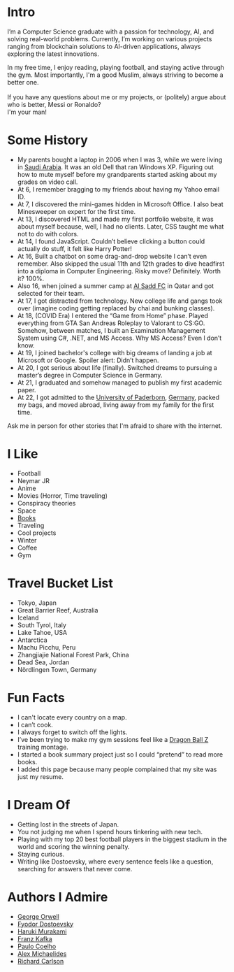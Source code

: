 # Intro

I’m a Computer Science graduate with a passion for technology, AI, and solving real-world problems. Currently, I’m working on various projects ranging from blockchain solutions to AI-driven applications, always exploring the latest innovations.

In my free time, I enjoy reading, playing football, and staying active through the gym. Most importantly, I'm a good Muslim, always striving to become a better one. <br/><br />
If you have any questions about me or my projects,
or (politely) argue about who is better, Messi or Ronaldo?<br/> I'm your man!

# Some History

- My parents bought a laptop in 2006 when I was 3, while we were living in [Saudi Arabia](). It was an old Dell that ran Windows XP. Figuring out how to mute myself before my grandparents started asking about my grades on video call.
- At 6, I remember bragging to my friends about having my Yahoo email ID.
- At 7, I discovered the mini-games hidden in Microsoft Office. I also beat Minesweeper on expert for the first time.
- At 13, I discovered HTML and made my first portfolio website, it was about myself because, well, I had no clients. Later, CSS taught me what not to do with colors.
- At 14, I found JavaScript. Couldn’t believe clicking a button could actually do stuff, it felt like Harry Potter!
- At 16, Built a chatbot on some drag-and-drop website I can’t even remember. Also skipped the usual 11th and 12th grades to dive headfirst into a diploma in Computer Engineering. Risky move? Definitely. Worth it? 100%.
- Also 16, when joined a summer camp at [Al Sadd FC](https://en.wikipedia.org/wiki/Al_Sadd_SC) in Qatar and got selected for their team.
- At 17, I got distracted from technology. New college life and gangs took over (imagine coding getting replaced by chai and bunking classes).
- At 18, (COVID Era) I entered the “Game from Home” phase. Played everything from GTA San Andreas Roleplay to Valorant to CS:GO. Somehow, between matches, I built an Examination Management System using C#, .NET, and MS Access. Why MS Access? Even I don’t know.
- At 19, I joined bachelor's college with big dreams of landing a job at Microsoft or Google. Spoiler alert: Didn’t happen.
- At 20, I got serious about life (finally). Switched dreams to pursuing a master’s degree in Computer Science in Germany. 
- At 21, I graduated and somehow managed to publish my first academic paper.
- At 22, I got admitted to the [University of Paderborn](https://www.uni-paderborn.de/en/university), [Germany](), packed my bags, and moved abroad, living away from my family for the first time.

Ask me in person for other stories that I'm afraid to share with the internet.

# I Like

- Football
- Neymar JR 
- Anime
- Movies (Horror, Time traveling)
- Conspiracy theories
- Space
- [Books](https://cerulean-pencil-4e1.notion.site/10a6f82c9a0f80e1be54d69d1b89add9?v=10a6f82c9a0f811a9e14000c842fa305)
- Traveling
- Cool projects
- Winter
- Coffee 
- Gym


# Travel Bucket List

- Tokyo, Japan
- Great Barrier Reef, Australia
- Iceland
- South Tyrol, Italy
- Lake Tahoe, USA
- Antarctica 
- Machu Picchu, Peru
- Zhangjiajie National Forest Park, China
- Dead Sea, Jordan
- Nördlingen Town, Germany

# Fun Facts

- I can't locate every country on a map.
- I can’t cook.
- I always forget to switch off the lights.
- I’ve been trying to make my gym sessions feel like a [Dragon Ball Z](https://en.wikipedia.org/wiki/Dragon_Ball_Z) training montage.
- I started a book summary project just so I could “pretend” to read more books.
- I added this page because many people complained that my site was just my resume.

# I Dream Of

- Getting lost in the streets of Japan.
- You not judging me when I spend hours tinkering with new tech.
- Playing with my top 20 best football players in the biggest stadium in the world and scoring the winning penalty.
- Staying curious.
- Writing like Dostoevsky, where every sentence feels like a question, searching for answers that never come.

# Authors I Admire

- [George Orwell](https://en.wikipedia.org/wiki/George_Orwell)
- [Fyodor Dostoevsky](https://en.wikipedia.org/wiki/Fyodor_Dostoevsky)
- [Haruki Murakami](https://en.wikipedia.org/wiki/Haruki_Murakami)
- [Franz Kafka](https://en.wikipedia.org/wiki/Franz_Kafka)
- [Paulo Coelho](https://en.wikipedia.org/wiki/Paulo_Coelho)
- [Alex Michaelides](https://en.wikipedia.org/wiki/Alex_Michaelides)
- [Richard Carlson](https://en.wikipedia.org/wiki/Richard_Carlson_(author))



